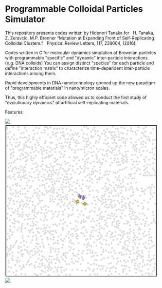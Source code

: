 # Programmable Colloidal Particles Simulator
This repository presents codes written by Hidenori Tanaka for   
H. Tanaka, Z. Zeravcic, M.P. Brenner “Mutation at Expanding Front of Self-Replicating Colloidal Clusters.”  
Physical Review Letters, 117, 238004, (2016).

Codes written in C for molecular dynamics simulation of Brownian particles with programmable "specific" and "dynamic" inter-particle interactions. (e.g. DNA colloids) You can assign distinct "species" for each particle and define "interaction matrix" to characterize time-dependent inter-particle interactions among them. 

Rapid developments in DNA nanotechnology opened up the new paradigm of "programmable materials" in nano/micron scales. 


Thus, this highly efficient code allowed us to conduct the first study of "evolutionary dynamics" of artificial self-replicating materials.

Features:




<img src="https://github.com/hidetana18/Programmable-Colloidal-Particles-Simulator/blob/master/Images/SelfRepScheme.jpeg" width="600">

<!---
<img src="https://github.com/hidetana18/DNA-Colloids-Simulator/blob/master/Figure1.png" width="700">
-->

<img src="https://github.com/hidetana18/DNA-Colloids-Simulator/blob/master/GIF.gif" width="500">

<img src="https://github.com/hidetana18/Programmable-Colloidal-Particles-Simulator/blob/master/Images/Col_meet_Bac.001.jpeg" width="700">


